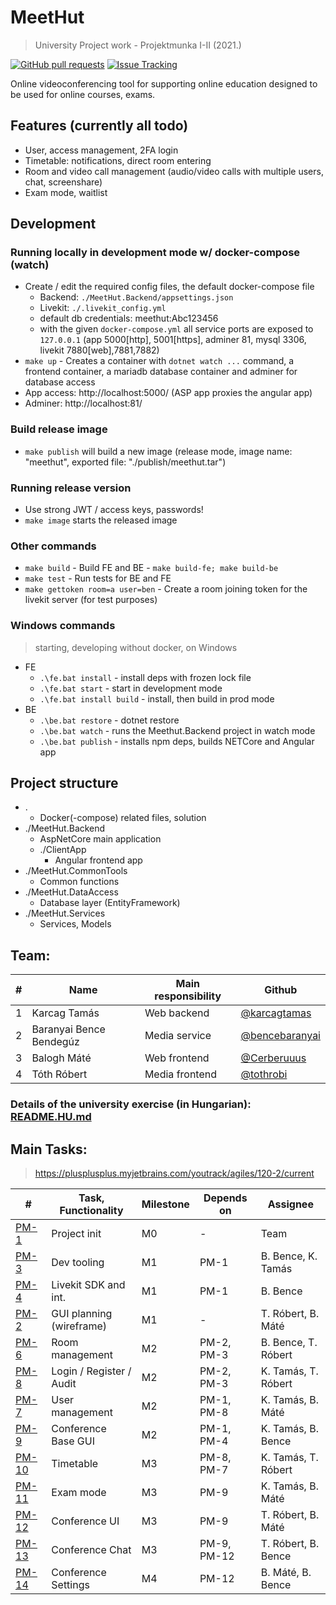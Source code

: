 # MeetHut

> University Project work - Projektmunka I-II (2021.)

[![GitHub pull requests](https://img.shields.io/github/issues-pr-raw/sze-plusplusplus/projektmunka?style=for-the-badge)](https://github.com/sze-plusplusplus/projektmunka/pulls)
[![Issue Tracking](https://img.shields.io/badge/YouTrack-Board-blue?style=for-the-badge)](https://plusplusplus.myjetbrains.com/youtrack/agiles/120-2/current)

Online videoconferencing tool for supporting online education designed to be used for online courses, exams.

## Features (currently all todo)

- User, access management, 2FA login
- Timetable: notifications, direct room entering
- Room and video call management (audio/video calls with multiple users, chat, screenshare)
- Exam mode, waitlist

## Development

### Running locally in development mode w/ docker-compose (watch)

- Create / edit the required config files, the default docker-compose file
  - Backend: `./MeetHut.Backend/appsettings.json`
  - Livekit: `./.livekit_config.yml`
  - default db credentials: meethut:Abc123456
  - with the given `docker-compose.yml` all service ports are exposed to `127.0.0.1` (app 5000[http], 5001[https], adminer 81, mysql 3306, livekit 7880[web],7881,7882)
- `make up` - Creates a container with `dotnet watch ...` command, a frontend container, a mariadb database container and adminer for database access
- App access: http://localhost:5000/ (ASP app proxies the angular app)
- Adminer: http://localhost:81/

### Build release image

- `make publish` will build a new image (release mode, image name: "meethut", exported file: "./publish/meethut.tar")

### Running release version

- Use strong JWT / access keys, passwords!
- `make image` starts the released image

### Other commands

- `make build` - Build FE and BE - `make build-fe; make build-be`
- `make test` - Run tests for BE and FE
- `make gettoken room=a user=ben` - Create a room joining token for the livekit server (for test purposes)

### Windows commands

> starting, developing without docker, on Windows

- FE
    - `.\fe.bat install` - install deps with frozen lock file
    - `.\fe.bat start` - start in development mode
    - `.\fe.bat install build` - install, then build in prod mode
- BE
    - `.\be.bat restore` - dotnet restore
    - `.\be.bat watch` - runs the Meethut.Backend project in watch mode
    - `.\be.bat publish` - installs npm deps, builds NETCore and Angular app

## Project structure

- .
  - Docker(-compose) related files, solution
- ./MeetHut.Backend
  - AspNetCore main application
  - ./ClientApp
    - Angular frontend app
- ./MeetHut.CommonTools
  - Common functions
- ./MeetHut.DataAccess
  - Database layer (EntityFramework)
- ./MeetHut.Services
  - Services, Models

## Team:

| #   | Name                    | Main responsibility | Github                                             |
| --- | ----------------------- | ------------------- | -------------------------------------------------- |
| 1   | Karcag Tamás            | Web backend         | [@karcagtamas](https://github.com/karcagtamas)     |
| 2   | Baranyai Bence Bendegúz | Media service       | [@bencebaranyai](https://github.com/bencebaranyai) |
| 3   | Balogh Máté             | Web frontend        | [@Cerberuuus](https://github.com/Cerberuuus)       |
| 4   | Tóth Róbert             | Media frontend      | [@tothrobi](https://github.com/tothrobi)           |

### Details of the university exercise (in Hungarian): [README.HU.md](README.HU.md)

## Main Tasks:

> https://plusplusplus.myjetbrains.com/youtrack/agiles/120-2/current

| #                                                                  | Task, Functionality      | Milestone | Depends on  | Assignee            |
| ------------------------------------------------------------------ | ------------------------ | --------- | ----------- | ------------------- |
| [PM-1](https://plusplusplus.myjetbrains.com/youtrack/issue/PM-1)   | Project init             | M0        | -           | Team                |
| [PM-3](https://plusplusplus.myjetbrains.com/youtrack/issue/PM-3)   | Dev tooling              | M1        | PM-1        | B. Bence, K. Tamás  |
| [PM-4](https://plusplusplus.myjetbrains.com/youtrack/issue/PM-4)   | Livekit SDK and int.     | M1        | PM-1        | B. Bence            |
| [PM-2](https://plusplusplus.myjetbrains.com/youtrack/issue/PM-2)   | GUI planning (wireframe) | M1        | -           | T. Róbert, B. Máté  |
| [PM-6](https://plusplusplus.myjetbrains.com/youtrack/issue/PM-6)   | Room management          | M2        | PM-2, PM-3  | B. Bence, T. Róbert |
| [PM-8](https://plusplusplus.myjetbrains.com/youtrack/issue/PM-8)   | Login / Register / Audit | M2        | PM-2, PM-3  | K. Tamás, T. Róbert |
| [PM-7](https://plusplusplus.myjetbrains.com/youtrack/issue/PM-7)   | User management          | M2        | PM-1, PM-8  | K. Tamás, B. Máté   |
| [PM-9](https://plusplusplus.myjetbrains.com/youtrack/issue/PM-9)   | Conference Base GUI      | M2        | PM-1, PM-4  | K. Tamás, B. Bence  |
| [PM-10](https://plusplusplus.myjetbrains.com/youtrack/issue/PM-10) | Timetable                | M3        | PM-8, PM-7  | K. Tamás, T. Róbert |
| [PM-11](https://plusplusplus.myjetbrains.com/youtrack/issue/PM-11) | Exam mode                | M3        | PM-9        | K. Tamás, B. Máté   |
| [PM-12](https://plusplusplus.myjetbrains.com/youtrack/issue/PM-12) | Conference UI            | M3        | PM-9        | T. Róbert, B. Máté  |
| [PM-13](https://plusplusplus.myjetbrains.com/youtrack/issue/PM-13) | Conference Chat          | M3        | PM-9, PM-12 | T. Róbert, B. Bence |
| [PM-14](https://plusplusplus.myjetbrains.com/youtrack/issue/PM-14) | Conference Settings      | M4        | PM-12       | B. Máté, B. Bence   |
